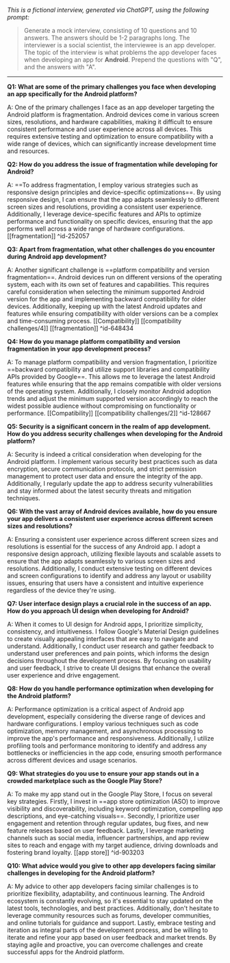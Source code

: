 *This is a fictional interview, generated via ChatGPT, using the following prompt:*
> Generate a mock interview, consisting of 10 questions and 10 answers. The answers should be 1-2 paragraphs long. The interviewer is a social scientist, the interviewee is an app developer. The topic of the interview is what problems the app developer faces when developing an app for **Android**. Prepend the questions with "Q", and the answers with "A".

---

**Q1: What are some of the primary challenges you face when developing an app specifically for the Android platform?**

A: One of the primary challenges I face as an app developer targeting the Android platform is fragmentation. Android devices come in various screen sizes, resolutions, and hardware capabilities, making it difficult to ensure consistent performance and user experience across all devices. This requires extensive testing and optimization to ensure compatibility with a wide range of devices, which can significantly increase development time and resources.

**Q2: How do you address the issue of fragmentation while developing for Android?**

A: ==To address fragmentation, I employ various strategies such as responsive design principles and device-specific optimizations==. By using responsive design, I can ensure that the app adapts seamlessly to different screen sizes and resolutions, providing a consistent user experience. Additionally, I leverage device-specific features and APIs to optimize performance and functionality on specific devices, ensuring that the app performs well across a wide range of hardware configurations. [[fragmentation]] ^id-252057

**Q3: Apart from fragmentation, what other challenges do you encounter during Android app development?**

A: Another significant challenge is ==platform compatibility and version fragmentation==. Android devices run on different versions of the operating system, each with its own set of features and capabilities. This requires careful consideration when selecting the minimum supported Android version for the app and implementing backward compatibility for older devices. Additionally, keeping up with the latest Android updates and features while ensuring compatibility with older versions can be a complex and time-consuming process. [[Compatibility]] [[compatibility challenges/4]] [[fragmentation]] ^id-648434

**Q4: How do you manage platform compatibility and version fragmentation in your app development process?**

A: To manage platform compatibility and version fragmentation, I prioritize ==backward compatibility and utilize support libraries and compatibility APIs provided by Google==. This allows me to leverage the latest Android features while ensuring that the app remains compatible with older versions of the operating system. Additionally, I closely monitor Android adoption trends and adjust the minimum supported version accordingly to reach the widest possible audience without compromising on functionality or performance. [[Compatibility]] [[compatibility challenges/2]] ^id-128667

**Q5: Security is a significant concern in the realm of app development. How do you address security challenges when developing for the Android platform?**

A: Security is indeed a critical consideration when developing for the Android platform. I implement various security best practices such as data encryption, secure communication protocols, and strict permission management to protect user data and ensure the integrity of the app. Additionally, I regularly update the app to address security vulnerabilities and stay informed about the latest security threats and mitigation techniques.

**Q6: With the vast array of Android devices available, how do you ensure your app delivers a consistent user experience across different screen sizes and resolutions?**

A: Ensuring a consistent user experience across different screen sizes and resolutions is essential for the success of any Android app. I adopt a responsive design approach, utilizing flexible layouts and scalable assets to ensure that the app adapts seamlessly to various screen sizes and resolutions. Additionally, I conduct extensive testing on different devices and screen configurations to identify and address any layout or usability issues, ensuring that users have a consistent and intuitive experience regardless of the device they're using.

**Q7: User interface design plays a crucial role in the success of an app. How do you approach UI design when developing for Android?**

A: When it comes to UI design for Android apps, I prioritize simplicity, consistency, and intuitiveness. I follow Google's Material Design guidelines to create visually appealing interfaces that are easy to navigate and understand. Additionally, I conduct user research and gather feedback to understand user preferences and pain points, which informs the design decisions throughout the development process. By focusing on usability and user feedback, I strive to create UI designs that enhance the overall user experience and drive engagement.

**Q8: How do you handle performance optimization when developing for the Android platform?**

A: Performance optimization is a critical aspect of Android app development, especially considering the diverse range of devices and hardware configurations. I employ various techniques such as code optimization, memory management, and asynchronous processing to improve the app's performance and responsiveness. Additionally, I utilize profiling tools and performance monitoring to identify and address any bottlenecks or inefficiencies in the app code, ensuring smooth performance across different devices and usage scenarios.

**Q9: What strategies do you use to ensure your app stands out in a crowded marketplace such as the Google Play Store?**

A: To make my app stand out in the Google Play Store, I focus on several key strategies. Firstly, I invest in ==app store optimization (ASO) to improve visibility and discoverability, including keyword optimization, compelling app descriptions, and eye-catching visuals==. Secondly, I prioritize user engagement and retention through regular updates, bug fixes, and new feature releases based on user feedback. Lastly, I leverage marketing channels such as social media, influencer partnerships, and app review sites to reach and engage with my target audience, driving downloads and fostering brand loyalty. [[app store]] ^id-903203

**Q10: What advice would you give to other app developers facing similar challenges in developing for the Android platform?**

A: My advice to other app developers facing similar challenges is to prioritize flexibility, adaptability, and continuous learning. The Android ecosystem is constantly evolving, so it's essential to stay updated on the latest tools, technologies, and best practices. Additionally, don't hesitate to leverage community resources such as forums, developer communities, and online tutorials for guidance and support. Lastly, embrace testing and iteration as integral parts of the development process, and be willing to iterate and refine your app based on user feedback and market trends. By staying agile and proactive, you can overcome challenges and create successful apps for the Android platform.